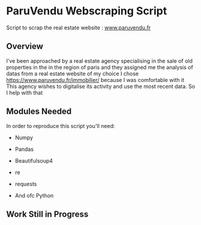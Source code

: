 # ParuVendu Webscraping Script
Script to scrap the real estate website : www.paruvendu.fr

## Overview

I've been approached by a real estate agency specialising in the sale of old properties in the
in the region of paris and they assigned me the analysis of datas from a real estate website of my choice
I chose https://www.paruvendu.fr/immobilier/ because I was comfortable with it
This agency wishes to digitalise its activity and use the most recent data. So I help with that

## Modules Needed

In order to reproduce this script you'll need:

  * Numpy
  
  * Pandas
  
  * Beautifulsoup4
  
  * re
  
  * requests
  
  * And ofc Python
  
  
## Work Still in Progress
